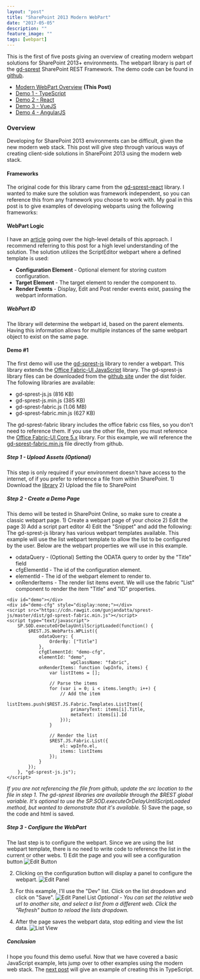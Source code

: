 ```yaml
---
layout: "post"
title: "SharePoint 2013 Modern WebPart"
date: "2017-05-05"
description: ""
feature_image: ""
tags: [webpart]
---
```


This is the first of five posts giving an overview of creating modern webpart solutions for SharePoint 2013+ environments. The webpart library is part of the [gd-sprest](https://gunjandatta.github.io/sprest) SharePoint REST Framework. The demo code can be found in [github](https://github.com/gunjandatta/demo-wp).

- [Modern WebPart Overview](https://dattabase.com/blog/sharepoint-2013-modern-webpart) **(This Post)**
- [Demo 1 - TypeScript](https://dattabase.com/blog/sharepoint-2013-modern-webpart-1-4)
- [Demo 2 - React](https://dattabase.com/blog/sharepoint-2013-modern-webpart-2-4)
- [Demo 3 - VueJS](https://dattabase.com/blog/sharepoint-2013-modern-webpart-3-4)
- [Demo 4 - AngularJS](https://dattabase.com/blog/sharepoint-2013-modern-webpart-4-4)

<!--more-->

### Overview

Developing for SharePoint 2013 environments can be difficult, given the new modern web stack. This post will give step through various ways of creating client-side solutions in SharePoint 2013 using the modern web stack.

#### Frameworks

The original code for this library came from the [gd-sprest-react](https://github.com/gunjandatta/sprest-react) library. I wanted to make sure the solution was framework independent, so you can reference this from any framework you choose to work with. My goal in this post is to give examples of developing webparts using the following frameworks:

#### WebPart Logic

I have an [article](https://www.linkedin.com/pulse/sharepoint-2013-modern-webparts-gunjan-datta) going over the high-level details of this approach. I recommend referring to this post for a high level understanding of the solution. The solution utilizes the ScriptEditor webpart where a defined template is used:

- **Configuration Element** - Optional element for storing custom configuration.
- **Target Element** - The target element to render the component to.
- **Render Events** - Display, Edit and Post render events exist, passing the webpart information.

##### WebPart ID

The library will determine the webpart id, based on the parent elements. Having this information allows for multiple instances of the same webpart object to exist on the same page.

#### Demo #1

The first demo will use the [gd-sprest-js](https://gunjandatta.github.io/js) library to render a webpart. This library extends the [Office Fabric-UI JavaScript](https://dev.office.com/fabric-js) library. The gd-sprest-js library files can be downloaded from the [github site](https://github.com/gunjandatta/sprest-js) under the dist folder. The following libraries are available:

- gd-sprest-js.js (816 KB)
- gd-sprest-js.min.js (385 KB)
- gd-sprest-fabric.js (1.06 MB)
- gd-sprest-fabric.min.js (627 KB)

The gd-sprest-fabric library includes the office fabric css files, so you don't need to reference them. If you use the other file, then you must reference the [Office Fabric-UI Core 5.x](https://github.com/OfficeDev/office-ui-fabric-core) library. For this example, we will reference the [gd-sprest-fabric.min.js]([gd-sprest-fabric](https://raw.githubusercontent.com/gunjandatta/sprest-js/master/dist/gd-sprest-fabric.min.js)) file directly from github.

##### Step 1 - Upload Assets (Optional)

This step is only required if your environment doesn't have access to the internet, of if you prefer to reference a file from within SharePoint. 1) Download the [library](https://github.com/gunjandatta/sprest-js/raw/master/dist/gd-sprest-fabric.min.js) 2) Upload the file to SharePoint

##### Step 2 - Create a Demo Page

This demo will be tested in SharePoint Online, so make sure to create a classic webpart page. 1) Create a webpart page of your choice 2) Edit the page 3) Add a script part editor 4) Edit the "Snippet" and add the following: The gd-sprest-js library has various webpart templates available. This example will use the list webpart template to allow the list to be configured by the user. Below are the webpart properties we will use in this example.
* odataQuery - (Optional) Setting the ODATA query to order by the "Title" field
* cfgElementId - The id of the configuration element.
* elementId - The id of the webpart element to render to.
* onRenderItems - The render list items event. We will use the fabric "List" component to render the item "Title" and "ID" properties.

```
<div id="demo"></div>
<div id="demo-cfg" style="display:none;"></div>
<script src="https://cdn.rawgit.com/gunjandatta/sprest-js/master/dist/gd-sprest-fabric.min.js"></script>
<script type="text/javascript">
    SP.SOD.executeOrDelayUntilScriptLoaded(function() {
        $REST.JS.WebParts.WPList({
            odataQuery: {
                OrderBy: ["Title"]
            },
            cfgElementId: "demo-cfg",
            elementId: "demo",
                        wpClassName: "fabric",
            onRenderItems: function (wpInfo, items) {
                var listItems = [];

                // Parse the items
                for (var i = 0; i < items.length; i++) {
                    // Add the item
                    listItems.push($REST.JS.Fabric.Templates.ListItem({
                        primaryText: items[i].Title,
                        metaText: items[i].Id
                    }));
                }

                // Render the list
                $REST.JS.Fabric.List({
                    el: wpInfo.el,
                    items: listItems
                });
            }
        });
    }, "gd-sprest-js.js");
</script>

```

_If you are not referencing the file from github, update the src location to the file in step 1._ _The gd-sprest libraries are available through the $REST global variable._ _It's optional to use the SP.SOD.executeOrDelayUntilScriptLoaded method, but wanted to demonstrate that it's available._ 5) Save the page, so the code and html is saved.

##### Step 3 - Configure the WebPart

The last step is to configure the webpart. Since we are using the list webpart template, there is no need to write code to reference the list in the current or other webs. 1) Edit the page and you will see a configuration button ![Edit Button](images/ModernWPJS/edit-button.png)

2) Clicking on the configuration button will display a panel to configure the webpart. ![Edit Panel](images/ModernWPJS/edit-panel.png)

3) For this example, I'll use the "Dev" list. Click on the list dropdown and click on "Save". ![Edit Panel List](images/ModernWPJS/edit-panel-list.png) _Optional - You can set the relative web url to another site, and select a list from a different web. Click the "Refresh" button to reload the lists dropdown._

4) After the page saves the webpart data, stop editing and view the list data. ![List View](images/ModernWPJS/display-listview.png)

##### Conclusion

I hope you found this demo useful. Now that we have covered a basic JavaScript example, lets jump over to other examples using the modern web stack. The [next post](https://dattabase.com/blog/sharepoint-2013-modern-webpart-1-4) will give an example of creating this in TypeScript.
